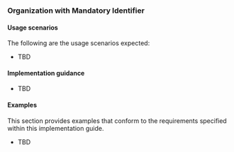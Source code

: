 ### Organization with Mandatory Identifier

#### Usage scenarios
The following are the usage scenarios expected:

* TBD


#### Implementation guidance
* TBD


#### Examples
This section provides examples that conform to the requirements specified within this implementation guide.

* TBD